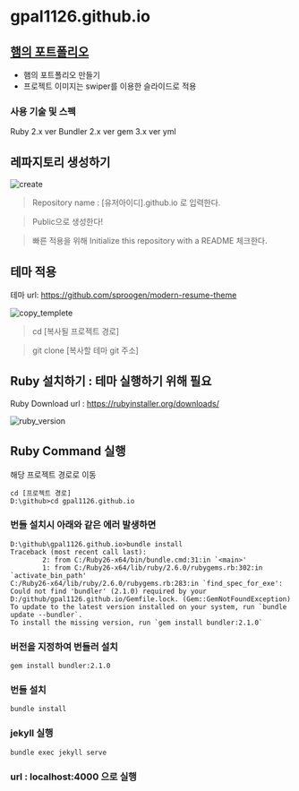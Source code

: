 # gpal1126.github.io
## [햄의 포트폴리오](https://gpal1126.github.io/)
- 햄의 포트폴리오 만들기  
- 프로젝트 이미지는 swiper를 이용한 슬라이드로 적용  

### 사용 기술 및 스펙
Ruby 2.x ver
Bundler 2.x ver
gem 3.x ver
yml


## 레파지토리 생성하기
![create](https://user-images.githubusercontent.com/15043631/82905746-353c9280-9f9f-11ea-819d-38becdf24af2.png)

> Repository name : [유저아이디].github.io 로 입력한다.

> Public으로 생성한다!

> 빠른 적용을 위해 Initialize this repository with a README 체크한다.




## 테마 적용
테마 url: https://github.com/sproogen/modern-resume-theme

![copy_templete](https://user-images.githubusercontent.com/15043631/82905829-4e454380-9f9f-11ea-9da0-082ced7ebed6.png)

> cd [복사될 프로젝트 경로]

> git clone [복사할 테마 git 주소]


## Ruby 설치하기 : 테마 실행하기 위해 필요
Ruby Download url : https://rubyinstaller.org/downloads/

![ruby_version](https://user-images.githubusercontent.com/15043631/82914682-c6fdcd00-9faa-11ea-8523-745d4e9b781c.png)

## Ruby Command 실행
해당 프로젝트 경로로 이동

``` 
cd [프로젝트 경로] 
D:\github>cd gpal1126.github.io
```

### 번들 설치시 아래와 같은 에러 발생하면
```
D:\github\gpal1126.github.io>bundle install
Traceback (most recent call last):
        2: from C:/Ruby26-x64/bin/bundle.cmd:31:in `<main>'
        1: from C:/Ruby26-x64/lib/ruby/2.6.0/rubygems.rb:302:in `activate_bin_path'
C:/Ruby26-x64/lib/ruby/2.6.0/rubygems.rb:283:in `find_spec_for_exe': Could not find 'bundler' (2.1.0) required by your D:/github/gpal1126.github.io/Gemfile.lock. (Gem::GemNotFoundException)
To update to the latest version installed on your system, run `bundle update --bundler`.
To install the missing version, run `gem install bundler:2.1.0`
```

### 버전을 지정하여 번들러 설치
```
gem install bundler:2.1.0
```

### 번들 설치
```
bundle install
```

### jekyll 실행
```
bundle exec jekyll serve
```

### url : localhost:4000 으로 실행


